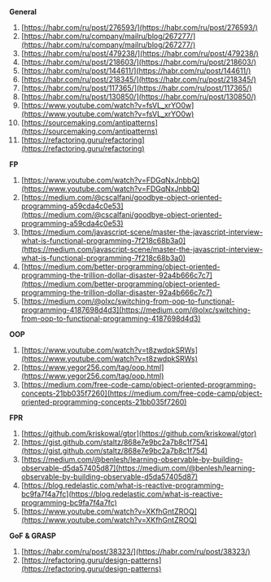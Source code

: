 **General**

1. [https://habr.com/ru/post/276593/](https://habr.com/ru/post/276593/)
2. [https://habr.com/ru/company/mailru/blog/267277/](https://habr.com/ru/company/mailru/blog/267277/)
3. [https://habr.com/ru/post/479238/](https://habr.com/ru/post/479238/)
4. [https://habr.com/ru/post/218603/](https://habr.com/ru/post/218603/)
5. [https://habr.com/ru/post/144611/](https://habr.com/ru/post/144611/)
6. [https://habr.com/ru/post/218345/](https://habr.com/ru/post/218345/)
7. [https://habr.com/ru/post/117365/](https://habr.com/ru/post/117365/)
8. [https://habr.com/ru/post/130850/](https://habr.com/ru/post/130850/)
9. [https://www.youtube.com/watch?v=fsVL_xrYO0w](https://www.youtube.com/watch?v=fsVL_xrYO0w)
10. [https://sourcemaking.com/antipatterns](https://sourcemaking.com/antipatterns)
11. [https://refactoring.guru/refactoring](https://refactoring.guru/refactoring)

**FP**

1. [https://www.youtube.com/watch?v=FDGqNxJnbbQ](https://www.youtube.com/watch?v=FDGqNxJnbbQ)
2. [https://medium.com/@cscalfani/goodbye-object-oriented-programming-a59cda4c0e53](https://medium.com/@cscalfani/goodbye-object-oriented-programming-a59cda4c0e53)
3. [https://medium.com/javascript-scene/master-the-javascript-interview-what-is-functional-programming-7f218c68b3a0](https://medium.com/javascript-scene/master-the-javascript-interview-what-is-functional-programming-7f218c68b3a0)
4. [https://medium.com/better-programming/object-oriented-programming-the-trillion-dollar-disaster-92a4b666c7c7](https://medium.com/better-programming/object-oriented-programming-the-trillion-dollar-disaster-92a4b666c7c7)
5. [https://medium.com/@olxc/switching-from-oop-to-functional-programming-4187698d4d3](https://medium.com/@olxc/switching-from-oop-to-functional-programming-4187698d4d3)

**OOP**

1. [https://www.youtube.com/watch?v=t8zwdpkSRWs](https://www.youtube.com/watch?v=t8zwdpkSRWs)
2. [https://www.yegor256.com/tag/oop.html](https://www.yegor256.com/tag/oop.html)
3. [https://medium.com/free-code-camp/object-oriented-programming-concepts-21bb035f7260](https://medium.com/free-code-camp/object-oriented-programming-concepts-21bb035f7260)

**FPR**

1. [https://github.com/kriskowal/gtor](https://github.com/kriskowal/gtor)
2. [https://gist.github.com/staltz/868e7e9bc2a7b8c1f754](https://gist.github.com/staltz/868e7e9bc2a7b8c1f754)
3. [https://medium.com/@benlesh/learning-observable-by-building-observable-d5da57405d87](https://medium.com/@benlesh/learning-observable-by-building-observable-d5da57405d87)
4. [https://blog.redelastic.com/what-is-reactive-programming-bc9fa7f4a7fc](https://blog.redelastic.com/what-is-reactive-programming-bc9fa7f4a7fc)
5. [https://www.youtube.com/watch?v=XKfhGntZROQ](https://www.youtube.com/watch?v=XKfhGntZROQ)

**GoF & GRASP**

1. [https://habr.com/ru/post/38323/](https://habr.com/ru/post/38323/)
2. [https://refactoring.guru/design-patterns](https://refactoring.guru/design-patterns)
